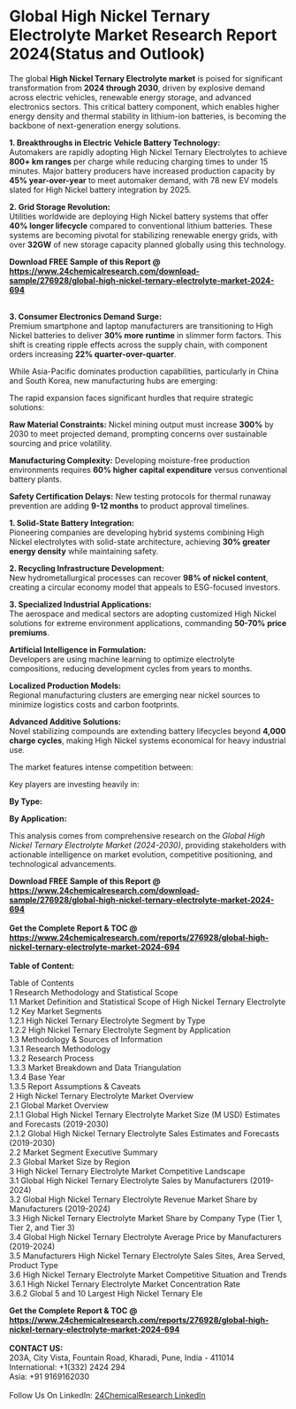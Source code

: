 <h1>Global High Nickel Ternary Electrolyte Market Research Report 2024(Status and Outlook)</h1><p>The global <strong>High Nickel Ternary Electrolyte market</strong> is poised for significant transformation from <strong>2024 through 2030</strong>, driven by explosive demand across electric vehicles, renewable energy storage, and advanced electronics sectors. This critical battery component, which enables higher energy density and thermal stability in lithium-ion batteries, is becoming the backbone of next-generation energy solutions.</p><p><strong>1. Breakthroughs in Electric Vehicle Battery Technology:</strong><br>
Automakers are rapidly adopting High Nickel Ternary Electrolytes to achieve <strong>800+ km ranges</strong> per charge while reducing charging times to under 15 minutes. Major battery producers have increased production capacity by <strong>45% year-over-year</strong> to meet automaker demand, with 78 new EV models slated for High Nickel battery integration by 2025.</p><p><strong>2. Grid Storage Revolution:</strong><br>
Utilities worldwide are deploying High Nickel battery systems that offer <strong>40% longer lifecycle</strong> compared to conventional lithium batteries. These systems are becoming pivotal for stabilizing renewable energy grids, with over <strong>32GW</strong> of new storage capacity planned globally using this technology.</p><div><b>Download FREE Sample of this Report @ 
            <a href="https://www.24chemicalresearch.com/download-sample/276928/global-high-nickel-ternary-electrolyte-market-2024-694">
            https://www.24chemicalresearch.com/download-sample/276928/global-high-nickel-ternary-electrolyte-market-2024-694</a></b></div><br><p><strong>3. Consumer Electronics Demand Surge:</strong><br>
Premium smartphone and laptop manufacturers are transitioning to High Nickel batteries to deliver <strong>30% more runtime</strong> in slimmer form factors. This shift is creating ripple effects across the supply chain, with component orders increasing <strong>22% quarter-over-quarter</strong>.</p><p>While Asia-Pacific dominates production capabilities, particularly in China and South Korea, new manufacturing hubs are emerging:</p><p>The rapid expansion faces significant hurdles that require strategic solutions:</p><p><strong>Raw Material Constraints:</strong> Nickel mining output must increase <strong>300%</strong> by 2030 to meet projected demand, prompting concerns over sustainable sourcing and price volatility.</p><p><strong>Manufacturing Complexity:</strong> Developing moisture-free production environments requires <strong>60% higher capital expenditure</strong> versus conventional battery plants.</p><p><strong>Safety Certification Delays:</strong> New testing protocols for thermal runaway prevention are adding <strong>9-12 months</strong> to product approval timelines.</p><p><strong>1. Solid-State Battery Integration:</strong><br>
Pioneering companies are developing hybrid systems combining High Nickel electrolytes with solid-state architecture, achieving <strong>30% greater energy density</strong> while maintaining safety.</p><p><strong>2. Recycling Infrastructure Development:</strong><br>
New hydrometallurgical processes can recover <strong>98% of nickel content</strong>, creating a circular economy model that appeals to ESG-focused investors.</p><p><strong>3. Specialized Industrial Applications:</strong><br>
The aerospace and medical sectors are adopting customized High Nickel solutions for extreme environment applications, commanding <strong>50-70% price premiums</strong>.</p><p><strong>Artificial Intelligence in Formulation:</strong><br>
    Developers are using machine learning to optimize electrolyte compositions, reducing development cycles from years to months.</p><p><strong>Localized Production Models:</strong><br>
    Regional manufacturing clusters are emerging near nickel sources to minimize logistics costs and carbon footprints.</p><p><strong>Advanced Additive Solutions:</strong><br>
    Novel stabilizing compounds are extending battery lifecycles beyond <strong>4,000 charge cycles</strong>, making High Nickel systems economical for heavy industrial use.</p><p>The market features intense competition between:</p><p>Key players are investing heavily in:</p><p><strong>By Type:</strong></p><p><strong>By Application:</strong></p><p>This analysis comes from comprehensive research on the <em>Global High Nickel Ternary Electrolyte Market (2024-2030)</em>, providing stakeholders with actionable intelligence on market evolution, competitive positioning, and technological advancements.</p><div><b>Download FREE Sample of this Report @ 
            <a href="https://www.24chemicalresearch.com/download-sample/276928/global-high-nickel-ternary-electrolyte-market-2024-694">
            https://www.24chemicalresearch.com/download-sample/276928/global-high-nickel-ternary-electrolyte-market-2024-694</a></b></div><br><div><b>Get the Complete Report & TOC @ 
            <a href="https://www.24chemicalresearch.com/reports/276928/global-high-nickel-ternary-electrolyte-market-2024-694">
            https://www.24chemicalresearch.com/reports/276928/global-high-nickel-ternary-electrolyte-market-2024-694</a></b></div><br>
            <b>Table of Content:</b><p>Table of Contents<br />
1 Research Methodology and Statistical Scope<br />
1.1 Market Definition and Statistical Scope of High Nickel Ternary Electrolyte<br />
1.2 Key Market Segments<br />
1.2.1 High Nickel Ternary Electrolyte Segment by Type<br />
1.2.2 High Nickel Ternary Electrolyte Segment by Application<br />
1.3 Methodology & Sources of Information<br />
1.3.1 Research Methodology<br />
1.3.2 Research Process<br />
1.3.3 Market Breakdown and Data Triangulation<br />
1.3.4 Base Year<br />
1.3.5 Report Assumptions & Caveats<br />
2 High Nickel Ternary Electrolyte Market Overview<br />
2.1 Global Market Overview<br />
2.1.1 Global High Nickel Ternary Electrolyte Market Size (M USD) Estimates and Forecasts (2019-2030)<br />
2.1.2 Global High Nickel Ternary Electrolyte Sales Estimates and Forecasts (2019-2030)<br />
2.2 Market Segment Executive Summary<br />
2.3 Global Market Size by Region<br />
3 High Nickel Ternary Electrolyte Market Competitive Landscape<br />
3.1 Global High Nickel Ternary Electrolyte Sales by Manufacturers (2019-2024)<br />
3.2 Global High Nickel Ternary Electrolyte Revenue Market Share by Manufacturers (2019-2024)<br />
3.3 High Nickel Ternary Electrolyte Market Share by Company Type (Tier 1, Tier 2, and Tier 3)<br />
3.4 Global High Nickel Ternary Electrolyte Average Price by Manufacturers (2019-2024)<br />
3.5 Manufacturers High Nickel Ternary Electrolyte Sales Sites, Area Served, Product Type<br />
3.6 High Nickel Ternary Electrolyte Market Competitive Situation and Trends<br />
3.6.1 High Nickel Ternary Electrolyte Market Concentration Rate<br />
3.6.2 Global 5 and 10 Largest High Nickel Ternary Ele</p><div><b>Get the Complete Report & TOC @ 
            <a href="https://www.24chemicalresearch.com/reports/276928/global-high-nickel-ternary-electrolyte-market-2024-694">
            https://www.24chemicalresearch.com/reports/276928/global-high-nickel-ternary-electrolyte-market-2024-694</a></b></div><br><b>CONTACT US:</b><br>
            203A, City Vista, Fountain Road, Kharadi, Pune, India - 411014<br>
            International: +1(332) 2424 294<br>
            Asia: +91 9169162030 <br><br>
            Follow Us On LinkedIn: <a href="https://www.linkedin.com/company/24chemicalresearch/">24ChemicalResearch LinkedIn</a>